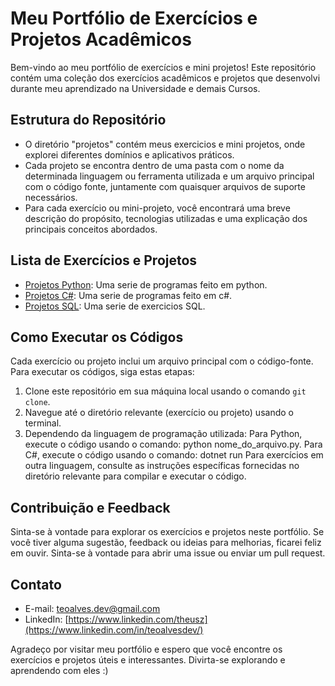 # Meu Portfólio de Exercícios e Projetos Acadêmicos

Bem-vindo ao meu portfólio de exercícios e mini projetos! Este repositório contém uma coleção dos exercícios acadêmicos e projetos que desenvolvi durante meu aprendizado na Universidade e demais Cursos.

## Estrutura do Repositório

- O diretório "projetos" contém meus exercicios e mini projetos, onde explorei diferentes domínios e aplicativos práticos.
- Cada projeto se encontra dentro de uma pasta com o nome da determinada linguagem ou ferramenta utilizada e um arquivo principal com o código fonte, juntamente com quaisquer arquivos de suporte necessários.
- Para cada exercício ou mini-projeto, você encontrará uma breve descrição do propósito, tecnologias utilizadas e uma explicação dos principais conceitos abordados.

## Lista de Exercícios e Projetos

- [Projetos Python](projetos/python/): Uma serie de programas feito em python.
- [Projetos C#](projetos/c%23/): Uma serie de programas feito em c#.
- [Projetos SQL](projetos/sql/): Uma serie de exercicios SQL.


## Como Executar os Códigos

Cada exercício ou projeto inclui um arquivo principal com o código-fonte. Para executar os códigos, siga estas etapas:

1. Clone este repositório em sua máquina local usando o comando `git clone`.
2. Navegue até o diretório relevante (exercício ou projeto) usando o terminal.
3. Dependendo da linguagem de programação utilizada:
  Para Python, execute o código usando o comando: python nome_do_arquivo.py.
  Para C#, execute o código usando o comando: dotnet run
  Para exercícios em outra linguagem, consulte as instruções específicas fornecidas no diretório relevante para compilar e executar o código.

## Contribuição e Feedback

Sinta-se à vontade para explorar os exercícios e projetos neste portfólio. Se você tiver alguma sugestão, feedback ou ideias para melhorias, ficarei feliz em ouvir. Sinta-se à vontade para abrir uma issue ou enviar um pull request.

## Contato

- E-mail: teoalves.dev@gmail.com
- LinkedIn: [https://www.linkedin.com/theusz](https://www.linkedin.com/in/teoalvesdev/)

Agradeço por visitar meu portfólio e espero que você encontre os exercícios e projetos úteis e interessantes. Divirta-se explorando e aprendendo com eles :)
